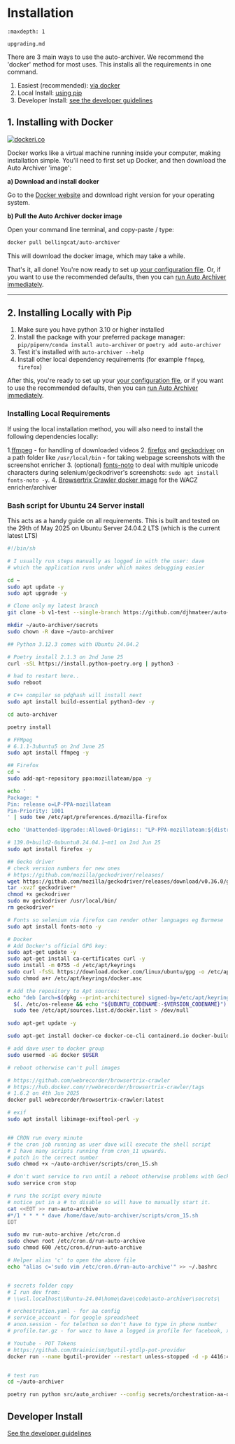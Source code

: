 # Installation

```{toctree}
:maxdepth: 1

upgrading.md
```

There are 3 main ways to use the auto-archiver. We recommend the 'docker' method for most uses. This installs all the requirements in one command.

1. Easiest (recommended): [via docker](#installing-with-docker)
2. Local Install: [using pip](#installing-locally-with-pip)
3. Developer Install: [see the developer guidelines](../development/developer_guidelines)

## 1. Installing with Docker

[![dockeri.co](https://dockerico.blankenship.io/image/bellingcat/auto-archiver)](https://hub.docker.com/r/bellingcat/auto-archiver)

Docker works like a virtual machine running inside your computer, making installation simple. You'll need to first set up Docker, and then download the Auto Archiver 'image':


**a) Download and install docker**

Go to the [Docker website](https://docs.docker.com/get-docker/) and download right version for your operating system. 

**b) Pull the Auto Archiver docker image**

Open your command line terminal, and copy-paste / type:

```bash
docker pull bellingcat/auto-archiver
```

This will download the docker image, which may take a while.

That's it, all done! You're now ready to set up [your configuration file](configurations.md). Or, if you want to use the recommended defaults, then you can [run Auto Archiver immediately](setup.md#running-a-docker-install).

------------

## 2. Installing Locally with Pip

1. Make sure you have python 3.10 or higher installed
2. Install the package with your preferred package manager: `pip/pipenv/conda install auto-archiver` or `poetry add auto-archiver`
3. Test it's installed with `auto-archiver --help`
4. Install other local dependency requirements (for example `ffmpeg`, `firefox`)

After this, you're ready to set up your [your configuration file](configurations.md), or if you want to use the recommended defaults, then you can [run Auto Archiver immediately](setup.md#running-a-local-install).

### Installing Local Requirements

If using the local installation method, you will also need to install the following dependencies locally:

1.[ffmpeg](https://www.ffmpeg.org/) - for handling of downloaded videos
2. [firefox](https://www.mozilla.org/en-US/firefox/new/) and [geckodriver](https://github.com/mozilla/geckodriver/releases) on a path folder like `/usr/local/bin` - for taking webpage screenshots with the screenshot enricher
3. (optional) [fonts-noto](https://fonts.google.com/noto) to deal with multiple unicode characters during selenium/geckodriver's screenshots: `sudo apt install fonts-noto -y`.
4. [Browsertrix Crawler docker image](https://hub.docker.com/r/webrecorder/browsertrix-crawler) for the WACZ enricher/archiver

### Bash script for Ubuntu 24 Server install

This acts as a handy guide on all requirements. This is built and tested on the 29th of May 2025 on Ubuntu Server 24.04.2 LTS (which is the current latest LTS)

```bash
#!/bin/sh

# I usually run steps manually as logged in with the user: dave
# which the application runs under which makes debugging easier

cd ~
sudo apt update -y
sudo apt upgrade -y

# Clone only my latest branch
git clone -b v1-test --single-branch https://github.com/djhmateer/auto-archiver

mkdir ~/auto-archiver/secrets
sudo chown -R dave ~/auto-archiver

## Python 3.12.3 comes with Ubuntu 24.04.2

# Poetry install 2.1.3 on 2nd June 25
curl -sSL https://install.python-poetry.org | python3 -

# had to restart here.. 
sudo reboot

# C++ compiler so pdqhash will install next
sudo apt install build-essential python3-dev -y

cd auto-archiver

poetry install

# FFMpeg
# 6.1.1-3ubuntu5 on 2nd June 25
sudo apt install ffmpeg -y

## Firefox
cd ~
sudo add-apt-repository ppa:mozillateam/ppa -y

echo '
Package: *
Pin: release o=LP-PPA-mozillateam
Pin-Priority: 1001
' | sudo tee /etc/apt/preferences.d/mozilla-firefox

echo 'Unattended-Upgrade::Allowed-Origins:: "LP-PPA-mozillateam:${distro_codename}";' | sudo tee /etc/apt/apt.conf.d/51unattended-upgrades-firefox

# 139.0+build2-0ubuntu0.24.04.1~mt1 on 2nd Jun 25
sudo apt install firefox -y

## Gecko driver
# check version numbers for new ones
# https://github.com/mozilla/geckodriver/releases/
wget https://github.com/mozilla/geckodriver/releases/download/v0.36.0/geckodriver-v0.36.0-linux64.tar.gz
tar -xvzf geckodriver*
chmod +x geckodriver
sudo mv geckodriver /usr/local/bin/
rm geckodriver*

# Fonts so selenium via firefox can render other languages eg Burmese
sudo apt install fonts-noto -y

# Docker
# Add Docker's official GPG key:
sudo apt-get update -y
sudo apt-get install ca-certificates curl -y
sudo install -m 0755 -d /etc/apt/keyrings
sudo curl -fsSL https://download.docker.com/linux/ubuntu/gpg -o /etc/apt/keyrings/docker.asc
sudo chmod a+r /etc/apt/keyrings/docker.asc

# Add the repository to Apt sources:
echo "deb [arch=$(dpkg --print-architecture) signed-by=/etc/apt/keyrings/docker.asc] https://download.docker.com/linux/ubuntu \
  $(. /etc/os-release && echo "${UBUNTU_CODENAME:-$VERSION_CODENAME}") stable" | \
  sudo tee /etc/apt/sources.list.d/docker.list > /dev/null

sudo apt-get update -y

sudo apt-get install docker-ce docker-ce-cli containerd.io docker-buildx-plugin docker-compose-plugin -y

# add dave user to docker group 
sudo usermod -aG docker $USER

# reboot otherwise can't pull images

# https://github.com/webrecorder/browsertrix-crawler
# https://hub.docker.com/r/webrecorder/browsertrix-crawler/tags
# 1.6.2 on 4th Jun 2025
docker pull webrecorder/browsertrix-crawler:latest

# exif
sudo apt install libimage-exiftool-perl -y


## CRON run every minute
# the cron job running as user dave will execute the shell script
# I have many scripts running from cron_11 upwards.
# patch in the correct number
sudo chmod +x ~/auto-archiver/scripts/cron_15.sh

# don't want service to run until a reboot otherwise problems with Gecko driver
sudo service cron stop

# runs the script every minute
# notice put in a # to disable so will have to manually start it.
cat <<EOT >> run-auto-archive
#*/1 * * * * dave /home/dave/auto-archiver/scripts/cron_15.sh
EOT

sudo mv run-auto-archive /etc/cron.d
sudo chown root /etc/cron.d/run-auto-archive
sudo chmod 600 /etc/cron.d/run-auto-archive

# Helper alias 'c' to open the above file
echo "alias c='sudo vim /etc/cron.d/run-auto-archive'" >> ~/.bashrc


# secrets folder copy
# I run dev from:
# \\wsl.localhost\Ubuntu-24.04\home\dave\code\auto-archiver\secrets\

# orchestration.yaml - for aa config
# service_account - for google spreadsheet
# anon.session - for telethon so don't have to type in phone number
# profile.tar.gz - for wacz to have a logged in profile for facebook, x.com and instagram to get data

# Youtube - POT Tokens
# https://github.com/Brainicism/bgutil-ytdlp-pot-provider
docker run --name bgutil-provider --restart unless-stopped -d -p 4416:4416 brainicism/bgutil-ytdlp-pot-provider


# test run
cd ~/auto-archiver

poetry run python src/auto_archiver --config secrets/orchestration-aa-demo-main.yaml
```


## Developer Install

[See the developer guidelines](../development/developer_guidelines)